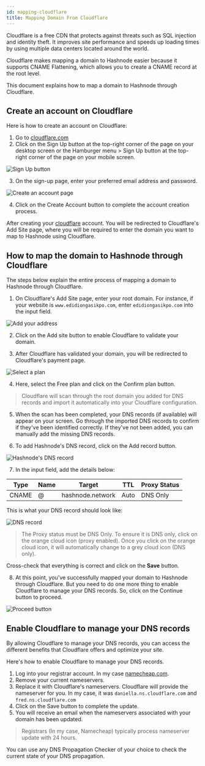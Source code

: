```yaml
---
id: mapping-cloudflare
title: Mapping Domain From Cloudflare
---
```


Cloudflare is a free CDN that protects against threats such as SQL injection and identity theft. It improves site performance and speeds up loading times by using multiple data centers located around the world.

Cloudflare makes mapping a domain to Hashnode easier because it supports CNAME Flattening, which allows you to create a CNAME record at the root level.

This document explains how to map a domain to Hashnode through Cloudflare.

## Create an account on Cloudflare

Here is how to create an account on Cloudflare:

1.  Go to [cloudflare.com](https://townhall.hashnode.com/cloudflare.com)
2.  Click on the Sign Up button at the top-right corner of the page on your desktop screen or the Hamburger menu > Sign Up button at the top-right corner of the page on your mobile screen.

![Sign Up button](https://i.imgur.com/hdf1e1g.png)

3.  On the sign-up page, enter your preferred email address and password.

![Create an account page](https://i.imgur.com/RdqHOFe.png)

4.  Click on the Create Account button to complete the account creation process.

After creating your [cloudflare](https://townhall.hashnode.com/cloudflare.com) account. You will be redirected to Cloudflare's Add Site page, where you will be required to enter the domain you want to map to Hashnode using Cloudflare.

## How to map the domain to Hashnode through Cloudflare

The steps below explain the entire process of mapping a domain to Hashnode through Cloudflare.

1. On Cloudflare's Add Site page, enter your root domain. For instance, if your website is `www.edidiongasikpo.com`, enter `edidiongasikpo.com` into the input field.

![Add your address](https://i.imgur.com/kGrjQaQ.png)

2. Click on the Add site button to enable Cloudflare to validate your domain.

3. After Cloudflare has validated your domain, you will be redirected to Cloudflare's payment page.

![Select a plan](https://i.imgur.com/NMmH2oA.png)

4. Here, select the Free plan and click on the Confirm plan button.

> Cloudflare will scan through the root domain you added for DNS records and import it automatically into your Cloudflare configuration.

5. When the scan has been completed, your DNS records (if available) will appear on your screen. Go through the imported DNS records to confirm if they've been identified correctly. If they've not been added, you can manually add the missing DNS records.

6. To add Hashnode's DNS record, click on the Add record button.

![Hashnode's DNS record](https://i.imgur.com/yDTyUW1.png)

7. In the input field, add the details below:

| Type | Name | Target | TTL | Proxy Status |
| --- | --- | --- | --- | --- |
| CNAME | @ | hashnode.network | Auto | DNS Only |

This is what your DNS record should look like:

![DNS record](https://i.imgur.com/ixHuEI4.png)

> The Proxy status must be DNS Only. To ensure it is DNS only, click on the orange cloud icon (proxy enabled). Once you click on the orange cloud icon, it will automatically change to a grey cloud icon (DNS only).

Cross-check that everything is correct and click on the **Save** button.

8. At this point, you've successfully mapped your domain to Hashnode through Cloudflare. But you need to do one more thing to enable Cloudflare to manage your DNS records. So, click on the Continue button to proceed.

![Proceed button](https://i.imgur.com/wLQkCpM.png)

## Enable Cloudflare to manage your DNS records

By allowing Cloudflare to manage your DNS records, you can access the different benefits that Cloudflare offers and optimize your site.

Here's how to enable Cloudflare to manage your DNS records.

1.  Log into your registrar account. In my case [namecheap.com](https://townhall.hashnode.com/namecheap.com).
2.  Remove your current nameservers.
3.  Replace it with Cloudflare's nameservers. Cloudflare will provide the nameserver for you. In my case, it was `daniella.ns.cloudflare.com` and `fred.ns.cloudflare.com`
4.  Click on the Save button to complete the update.
5.  You will receive an email when the nameservers associated with your domain has been updated.

> Registrars (In my case, Namecheap) typically process nameserver update with 24 hours.

You can use any DNS Propagation Checker of your choice to check the current state of your DNS propagation.
